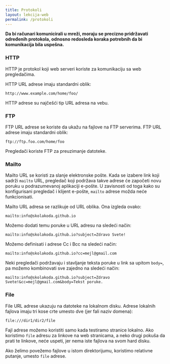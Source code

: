 ```yaml
---
title: Protokoli
layout: lekcija-web
permalink: /protokoli
---
```


**Da bi računari komunicirali u mreži, moraju se precizno pridržavati određenih protokola, odnosno redosleda koraka potrebnih da bi komunikacija bila uspešna.**

### HTTP

HTTP je protokol koji web serveri koriste za komunikaciju sa web pregledačima.

HTTP URL adrese imaju standardni oblik:

```
http://www.example.com/home/foo/
```

HTTP adrese su najčešći tip URL adresa na vebu. 

### FTP

FTP URL adrese se koriste da ukažu na fajlove na FTP serverima. FTP URL adrese imaju standardni oblik:

```
ftp://ftp.foo.com/home/foo
```

Pregledači koriste FTP za preuzimanje datoteke.

### Mailto

Mailto URL se koristi za slanje elektronske pošte. Kada se izabere link koji sadrži `mailto` URL, pregledač koji podržava takve adrese će započeti novu poruku u podrazumevanoj aplikaciji e-pošte. U zavisnosti od toga kako su konfigurisani pregledač i klijent e-pošte, `mailto` adrese možda neće funkcionisati.

Mailto URL adresa se razlikuje od URL oblika. Ona izgleda ovako:

```
mailto:info@skolakoda.github.io
```

Možemo dodati temu poruke u URL adresu na sledeći način:

```
mailto:info@skolakoda.github.io?subject=Zdravo Svete!
```

Možemo definisati i adrese Cc i Bcc na sledeći način:

```
mailto:info@skolakoda.github.io?cc=mejl@gmail.com
```

Neki pregledači podržavaju i stavljanje teksta poruke u link sa upitom `body=`, pa možemo kombinovati sve zajedno na sledeći način:

```
mailto:info@skolakoda.github.io?subject=Zdravo Svete!&cc=mejl@gmail.com&body=Tekst poruke.
```

### File

File URL adrese ukazuju na datoteke na lokalnom disku. Adrese lokalnih fajlova imaju tri kose crte umesto dve (jer fali naziv domena):

```
file:///dir1/dir2/file
```

Fajl adrese možemo koristiti samo kada testiramo stranice lokalno. Ako koristimo `file` adresu za linkove na web stranicama, a neko drugi pokuša da prati te linkove, neće uspeti, jer nema iste fajlova na svom hard disku.

Ako želimo povežemo fajlove u istom direktorijumu, koristimo relativne putanje, umesto `file` adrese.
